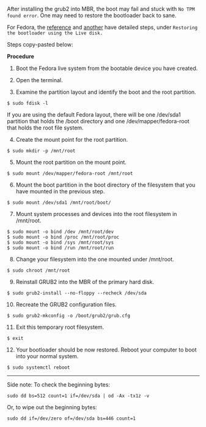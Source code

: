 After installing the grub2 into MBR, the boot may fail and stuck with `No TPM found error`. One may need to restore the bootloader back to sane.

For Fedora, the [reference](https://docs.pagure.org/docs-fedora/the-grub2-bootloader.html) and [another](https://docs.fedoraproject.org/en-US/quick-docs/bootloading-with-grub2/) have detailed steps, under `Restoring the bootloader using the Live disk.`

Steps copy-pasted below:

**Procedure**
1. Boot the Fedora live system from the bootable device you have created.

2. Open the terminal.

3. Examine the partition layout and identify the boot and the root partition.
```
$ sudo fdisk -l
```
If you are using the default Fedora layout, there will be one /dev/sda1 partition that holds the /boot directory and one /dev/mapper/fedora-root that holds the root file system.

4. Create the mount point for the root partition.

```
$ sudo mkdir -p /mnt/root
```

5. Mount the root partition on the mount point.

```
$ sudo mount /dev/mapper/fedora-root /mnt/root
```

6. Mount the boot partition in the boot directory of the filesystem that you have mounted in the previous step.

```
$ sudo mount /dev/sda1 /mnt/root/boot/
```

7. Mount system processes and devices into the root filesystem in /mnt/root.

```
$ sudo mount -o bind /dev /mnt/root/dev
$ sudo mount -o bind /proc /mnt/root/proc
$ sudo mount -o bind /sys /mnt/root/sys
$ sudo mount -o bind /run /mnt/root/run
```

8. Change your filesystem into the one mounted under /mnt/root.
```
$ sudo chroot /mnt/root
```

9. Reinstall GRUB2 into the MBR of the primary hard disk.
```
$ sudo grub2-install --no-floppy --recheck /dev/sda
```

10. Recreate the GRUB2 configuration files.

```
$ sudo grub2-mkconfig -o /boot/grub2/grub.cfg
```

11. Exit this temporary root filesystem.

```
$ exit
```

12. Your bootloader should be now restored. Reboot your computer to boot into your normal system.
```
$ sudo systemctl reboot
```

----
Side note:
To check the beginning bytes:
```
sudo dd bs=512 count=1 if=/dev/sda | od -Ax -tx1z -v
```
Or, to wipe out the beginning bytes:
```
sudo dd if=/dev/zero of=/dev/sda bs=446 count=1
```
